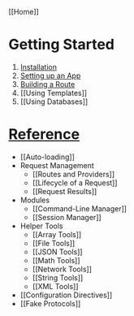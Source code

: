 [[Home]]

# Getting Started

1. [Installation](Getting-Started)
1. [Setting up an App](Setting-Up-Your-First-App)
1. [Building a Route](Building-Your-First-Route)
1. [[Using Templates]]
1. [[Using Databases]]

# [Reference](Framework-Reference)

- [[Auto-loading]]
- Request Management
  - [[Routes and Providers]]
  - [[Lifecycle of a Request]]
  - [[Request Results]]
- Modules
  - [[Command-Line Manager]]
  - [[Session Manager]]
- Helper Tools
  - [[Array Tools]]
  - [[File Tools]]
  - [[JSON Tools]]
  - [[Math Tools]]
  - [[Network Tools]]
  - [[String Tools]]
  - [[XML Tools]]
- [[Configuration Directives]]
- [[Fake Protocols]]
